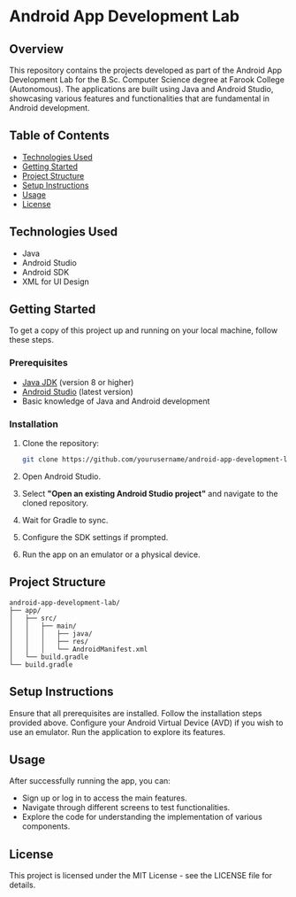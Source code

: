 # Android App Development Lab

## Overview

This repository contains the projects developed as part of the Android App Development Lab for the B.Sc. Computer Science degree at Farook College (Autonomous). The applications are built using Java and Android Studio, showcasing various features and functionalities that are fundamental in Android development.

## Table of Contents

- [Technologies Used](#technologies-used)
- [Getting Started](#getting-started)
- [Project Structure](#project-structure)
- [Setup Instructions](#setup-instructions)
- [Usage](#usage)
- [License](#license)

## Technologies Used

- Java
- Android Studio
- Android SDK
- XML for UI Design

## Getting Started

To get a copy of this project up and running on your local machine, follow these steps.

### Prerequisites

- [Java JDK](https://www.oracle.com/java/technologies/javase-jdk11-downloads.html) (version 8 or higher)
- [Android Studio](https://developer.android.com/studio) (latest version)
- Basic knowledge of Java and Android development

### Installation

1. Clone the repository:
   ```sh
   git clone https://github.com/yourusername/android-app-development-lab.git
   ```

2. Open Android Studio.

3. Select **"Open an existing Android Studio project"** and navigate to the cloned repository.

4. Wait for Gradle to sync.

5. Configure the SDK settings if prompted.

6. Run the app on an emulator or a physical device.

## Project Structure

```
android-app-development-lab/
├── app/
│   ├── src/
│   │   ├── main/
│   │   │   ├── java/
│   │   │   ├── res/
│   │   │   └── AndroidManifest.xml
│   └── build.gradle
└── build.gradle
```

## Setup Instructions
Ensure that all prerequisites are installed. Follow the installation steps provided above. Configure your Android Virtual Device (AVD) if you wish to use an emulator. Run the application to explore its features.

## Usage
After successfully running the app, you can:

- Sign up or log in to access the main features.
- Navigate through different screens to test functionalities.
- Explore the code for understanding the implementation of various components.

## License
This project is licensed under the MIT License - see the LICENSE file for details.

